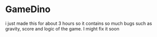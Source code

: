 # GameDino

i just made this for about 3 hours so it contains so much bugs such as gravity, score and logic of the game. I might fix it soon
